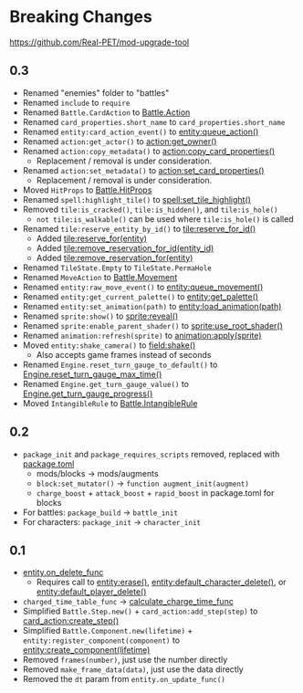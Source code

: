 # Breaking Changes

https://github.com/Real-PET/mod-upgrade-tool

## 0.3

- Renamed "enemies" folder to "battles"
- Renamed `include` to `require`
- Renamed `Battle.CardAction` to [Battle.Action](/client/lua-api/action)
- Renamed `card_properties.short_name` to `card_properties.short_name`
- Renamed `entity:card_action_event()` to [entity:queue_action()](/client/lua-api/entity#entityqueue_actionaction)
- Renamed `action:get_actor()` to [action:get_owner()](/client/lua-api/action#actionget_owner)
- Renamed `action:copy_metadata()` to [action:copy_card_properties()](/client/lua-api/action#actioncopy_card_properties)
  - Replacement / removal is under consideration.
- Renamed `action:set_metadata()` to [action:set_card_properties()](/client/lua-api/action#actionset_card_propertiesproperties)
  - Replacement / removal is under consideration.
- Moved `HitProps` to [Battle.HitProps](/client/lua-api/spell/#hitprops)
- Renamed `spell:highlight_tile()` to [spell:set_tile_highlight()](/client/lua-api/spell/#spellset_tile_highlightmode)
- Removed `tile:is_cracked()`, `tile:is_hidden()`, and `tile:is_hole()`
  - `not tile:is_walkable()` can be used where `tile:is_hole()` is called
- Renamed `tile:reserve_entity_by_id()` to [tile:reserve_for_id()](/client/lua-api/field#tilereserve_for_identity_id)
  - Added [tile:reserve_for(entity)](/client/lua-api/field#tilereserve_forentity)
  - Added [tile:remove_reservation_for_id(entity_id)](/client/lua-api/field#tileremove_reservation_for_identity_id)
  - Added [tile:remove_reservation_for(entity)](/client/lua-api/field#tileremove_reservation_forentity)
- Renamed `TileState.Empty` to `TileState.PermaHole`
- Renamed `MoveAction` to [Battle.Movement](/client/lua-api/entity#movement)
- Renamed `entity:raw_move_event()` to [entity:queue_movement()](/client/lua-api/entity#entityqueue_movementmovement)
- Renamed `entity:get_current_palette()` to [entity:get_palette()](/client/lua-api/entity#entityget_palette)
- Renamed `entity:set_animation(path)` to [entity:load_animation(path)](/client/lua-api/entity#entityload_animationpath)
- Renamed `sprite:show()` to [sprite:reveal()](/client/lua-api/sprite#spritereveal)
- Renamed `sprite:enable_parent_shader()` to [sprite:use_root_shader()](/client/lua-api/sprite#spriteuse_root_shaderenable)
- Renamed `animation:refresh(sprite)` to [animation:apply(sprite)](/client/lua-api/animation#animationapplysprite)
- Moved `entity:shake_camera()` to [field:shake()](/client/lua-api/field#fieldshakestrength-duration)
  - Also accepts game frames instead of seconds
- Renamed `Engine.reset_turn_gauge_to_default()` to [Engine.reset_turn_gauge_max_time()](/client/lua-api/engine#enginereset_turn_gauge_max_time)
- Renamed `Engine.get_turn_gauge_value()` to [Engine.get_turn_gauge_progress()](/client/lua-api/engine#engineget_turn_gauge_progress)
- Moved `IntangibleRule` to [Battle.IntangibleRule](/client/lua-api/living#intangiblerule)

## 0.2

- `package_init` and `package_requires_scripts` removed, replaced with [package.toml](/client/packages)
  - mods/blocks -> mods/augments
  - `block:set_mutator()` -> `function augment_init(augment)`
  - `charge_boost` + `attack_boost` + `rapid_boost` in package.toml for blocks
- For battles: `package_build` -> `battle_init`
- For characters: `package_init` -> `character_init`

## 0.1

- [entity.on_delete_func](/client/lua-api/entity#entityon_delete_func--functionself)
  - Requires call to [entity:erase()](/client/lua-api/entity#entityerase), [entity:default_character_delete()](/client/lua-api/entity#entitydefault_character_delete), or [entity:default_player_delete()](/client/lua-api/entity#entitydefault_player_delete)
- `charged_time_table_func` -> [calculate_charge_time_func](/client/lua-api/player/#playercalculate_charge_time_func--functionself)
- Simplified `Battle.Step.new()` + `card_action:add_step(step)` to [card_action:create_step()](/client/lua-api/action#actioncreate_step)
- Simplified `Battle.Component.new(lifetime)` + `entity:register_component(component)` to [entity:create_component(lifetime)](/client/lua-api/entity#entitycreate_componentlifetime)
- Removed `frames(number)`, just use the number directly
- Removed `make_frame_data(data)`, just use the data directly
- Removed the `dt` param from `entity.on_update_func()`
